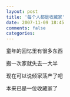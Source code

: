 ```yaml
---
layout: post
title: '每个人都是收藏家'
date: 2007-11-09 18:45
comments: false
categories: 
---
```

    

童年的回忆里有很多东西

搬一次家就失去一大半

现在可以说倾家荡产了吧

本来已是一位收藏家了
